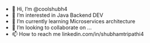 - 👋 Hi, I’m @coolshubh4
- 👀 I’m interested in Java Backend DEV
- 🌱 I’m currently learning Microservices architecture
- 💞️ I’m looking to collaborate on ...
- 📫 How to reach me linkedin.com/in/shubhamtripathi4

<!---
coolshubh4/coolshubh4 is a ✨ special ✨ repository because its `README.md` (this file) appears on your GitHub profile.
You can click the Preview link to take a look at your changes.
--->

